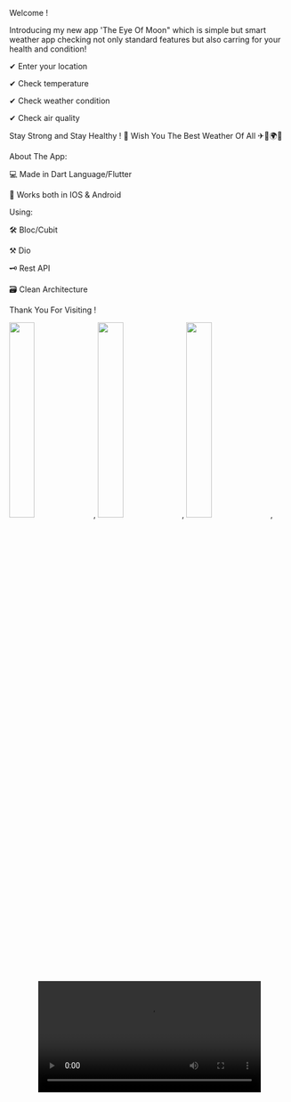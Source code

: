Welcome !

Introducing my new app 'The Eye Of Moon" which is simple but smart weather app checking not only standard features but also carring for your health and condition!

✔ Enter your location

✔ Check temperature

✔ Check weather condition

✔ Check air quality

Stay Strong and Stay Healthy ! 💪 Wish You The Best Weather Of All ✈🗻🌍😉

About The App:

💻 Made in Dart Language/Flutter

📳 Works both in IOS & Android

Using:

🛠 Bloc/Cubit

⚒ Dio

🗝 Rest API

🗃 Clean Architecture

Thank You For Visiting !

<img src="https://user-images.githubusercontent.com/105658444/203585198-6aec4831-ad5e-41bf-819c-6b58966edcec.jpg" width=30% height=30%>,
<img src="https://user-images.githubusercontent.com/105658444/203585260-8f0fd62e-f4f9-4fb3-852a-8236c1b93329.jpg" width=30% height=30%>,
<img src="https://user-images.githubusercontent.com/105658444/203585267-cb75eac7-d5b2-4065-8302-850805388d0f.jpg" width=30% height=30%>,

<div align="center">
  <video src="https://user-images.githubusercontent.com/105658444/203585069-78a93685-a1b8-485f-8cbf-02507804870d.mp4" width=400/>
<div/>







